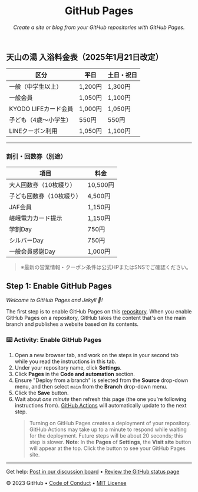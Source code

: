 <header>

<!--
  <<< Author notes: Course header >>>
  Include a 1280×640 image, course title in sentence case, and a concise description in emphasis.
  In your repository settings: enable template repository, add your 1280×640 social image, auto delete head branches.
  Add your open source license, GitHub uses MIT license.
-->

# GitHub Pages

_Create a site or blog from your GitHub repositories with GitHub Pages._

</header>

## 天山の湯 入浴料金表（2025年1月21日改定）

| 区分                     | 平日       | 土日・祝日   |
|--------------------------|------------|--------------|
| 一般（中学生以上）       | 1,200円    | 1,300円      |
| 一般会員                 | 1,050円    | 1,100円      |
| KYODO LIFEカード会員     | 1,000円    | 1,050円      |
| 子ども（4歳〜小学生）   | 550円      | 550円        |
| LINEクーポン利用         | 1,050円    | 1,100円      |

---

### 割引・回数券（別途）

| 項目                     | 料金       |
|--------------------------|------------|
| 大人回数券（10枚綴り）   | 10,500円   |
| 子ども回数券（10枚綴り） | 4,500円    |
| JAF会員                  | 1,150円    |
| 嵯峨電力カード提示       | 1,150円    |
| 学割Day                  | 750円      |
| シルバーDay              | 750円      |
| 一般会員感謝Day          | 1,000円    |

> ※最新の営業情報・クーポン条件は公式HPまたはSNSでご確認ください。

<!--
  <<< Author notes: Step 1 >>>
  Choose 3-5 steps for your course.
  The first step is always the hardest, so pick something easy!
  Link to docs.github.com for further explanations.
  Encourage users to open new tabs for steps!
-->

## Step 1: Enable GitHub Pages

_Welcome to GitHub Pages and Jekyll :tada:!_

The first step is to enable GitHub Pages on this [repository](https://docs.github.com/en/get-started/quickstart/github-glossary#repository). When you enable GitHub Pages on a repository, GitHub takes the content that's on the main branch and publishes a website based on its contents.

### :keyboard: Activity: Enable GitHub Pages

1. Open a new browser tab, and work on the steps in your second tab while you read the instructions in this tab.
1. Under your repository name, click **Settings**.
1. Click **Pages** in the **Code and automation** section.
1. Ensure "Deploy from a branch" is selected from the **Source** drop-down menu, and then select `main` from the **Branch** drop-down menu.
1. Click the **Save** button.
1. Wait about _one minute_ then refresh this page (the one you're following instructions from). [GitHub Actions](https://docs.github.com/en/actions) will automatically update to the next step.
   > Turning on GitHub Pages creates a deployment of your repository. GitHub Actions may take up to a minute to respond while waiting for the deployment. Future steps will be about 20 seconds; this step is slower.
   > **Note**: In the **Pages** of **Settings**, the **Visit site** button will appear at the top. Click the button to see your GitHub Pages site.

<footer>

<!--
  <<< Author notes: Footer >>>
  Add a link to get support, GitHub status page, code of conduct, license link.
-->

---

Get help: [Post in our discussion board](https://github.com/orgs/skills/discussions/categories/github-pages) &bull; [Review the GitHub status page](https://www.githubstatus.com/)

&copy; 2023 GitHub &bull; [Code of Conduct](https://www.contributor-covenant.org/version/2/1/code_of_conduct/code_of_conduct.md) &bull; [MIT License](https://gh.io/mit)

</footer>
